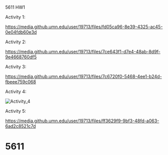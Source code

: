 5611 HW1

Activity 1:

https://media.github.umn.edu/user/19713/files/fd05ca96-8e39-4325-ac45-0e04fdb60e3d

Activity 2:

https://media.github.umn.edu/user/19713/files/7ce643f1-d7e4-48ab-8d9f-9e4668760df5

Activity 3:

https://media.github.umn.edu/user/19713/files/7c6720f0-5468-4ee1-b24d-fbeee759c068

Activity 4:

![Activity_4](https://media.github.umn.edu/user/19713/files/8185ca8e-2ef1-4b25-a519-28a0d331416b)

Activity 5:

https://media.github.umn.edu/user/19713/files/ff3629f9-9bf3-48fd-a063-6ad2c8521c7d

# 5611
